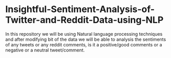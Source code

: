 # Insightful-Sentiment-Analysis-of-Twitter-and-Reddit-Data-using-NLP
In this repository we will be using Natural language processing techniques and after modifying  bit of the data we will be able to analysis the sentiments of any tweets or any reddit comments, is it a positive/good comments or a negative or a neutral tweet/comment.
